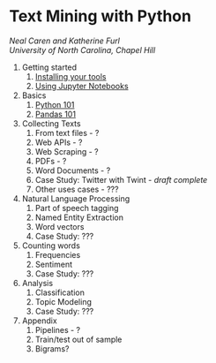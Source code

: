 # Text Mining with Python
*Neal Caren and Katherine Furl*   
*University of North Carolina, Chapel Hill*


1. Getting started
   1. [Installing your tools](Notebooks/setup.ipynb)    
   2. [Using Jupyter Notebooks](Notebooks/using-jupyter-notebooks.ipynb)    
2. Basics    
   1. [Python 101](Notebooks/python.ipynb)    
   3. [Pandas 101](Notebooks/pandas.ipynb)    
1. Collecting Texts
	1. From text files - ?
	2. Web APIs - ?
	3. Web Scraping - ?
	4. PDFs - ?
	5. Word Documents - ?
	4. Case Study: Twitter with Twint - *draft complete*
	5. Other uses cases - ???
3. Natural Language Processing
   1. Part of speech tagging
   2. Named Entity Extraction
   3. Word vectors
   4. Case Study:  ???
2. Counting words
 	1. Frequencies
 	2. Sentiment
 	3. Case Study:  ???
4. Analysis
   1. Classification
   2. Topic Modeling
   3. Case Study:  ???
5. Appendix
   1. Pipelines - ?
   2. Train/test out of sample
   3. Bigrams?
